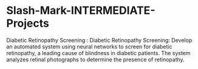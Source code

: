 # Slash-Mark-INTERMEDIATE-Projects
Diabetic Retinopathy Screening : Diabetic Retinopathy Screening: Develop an automated system using neural networks to screen for diabetic retinopathy, a leading cause of blindness in diabetic patients. The system analyzes retinal photographs to determine the presence of retinopathy.
